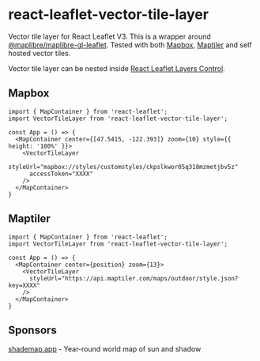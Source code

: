 # react-leaflet-vector-tile-layer

Vector tile layer for React Leaflet V3. This is a wrapper around [@maplibre/maplibre-gl-leaflet](https://www.npmjs.com/package/@maplibre/maplibre-gl-leaflet). Tested with both [Mapbox](https://mapbox.com), [Maptiler](https://maptiler.com) and self hosted vector tiles.

Vector tile layer can be nested inside [React Leaflet Layers Control](https://react-leaflet.js.org/docs/example-layers-control).

## Mapbox

```
import { MapContainer } from 'react-leaflet';
import VectorTileLayer from 'react-leaflet-vector-tile-layer';

const App = () => {
  <MapContainer center={[47.5415, -122.393]} zoom={10} style={{ height: '100%' }}>
    <VectorTileLayer
      styleUrl="mapbox://styles/customstyles/ckpslkwor05q318mzmetjbv5z"
      accessToken="XXXX"
    />
  </MapContainer>
}
```

## Maptiler

```
import { MapContainer } from 'react-leaflet';
import VectorTileLayer from 'react-leaflet-vector-tile-layer';

const App = () => {
  <MapContainer center={position} zoom={13}>
    <VectorTileLayer
      styleUrl="https://api.maptiler.com/maps/outdoor/style.json?key=XXXX"
    />
  </MapContainer>
}
```

## Sponsors

[shademap.app](https://shademap.app) - Year-round world map of sun and shadow

